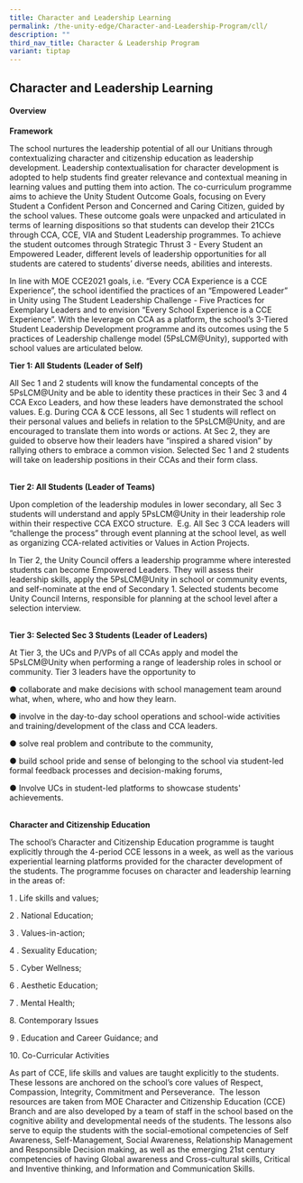 ```yaml
---
title: Character and Leadership Learning
permalink: /the-unity-edge/Character-and-Leadership-Program/cll/
description: ""
third_nav_title: Character & Leadership Program
variant: tiptap
---
```

<h2>Character and Leadership Learning</h2>
<h4>Overview</h4>
<p><strong>Framework</strong>
</p>
<p>The school nurtures the leadership potential of all our Unitians through
contextualizing character and citizenship education as leadership development.
Leadership contextualisation for character development is adopted to help
students find greater relevance and contextual meaning in learning values
and putting them into action. The co-curriculum programme aims to achieve
the Unity Student Outcome Goals, focusing on Every Student a Confident
Person and Concerned and Caring Citizen, guided by the school values. These
outcome goals were unpacked and articulated in terms of learning dispositions
so that students can develop their 21CCs through CCA, CCE, VIA and Student
Leadership programmes. To achieve the student outcomes through Strategic
Thrust 3 - Every Student an Empowered Leader, different levels of leadership
opportunities for all students are catered to students’ diverse needs,
abilities and interests.&nbsp;</p>
<p>In line with MOE CCE2021 goals, i.e. “Every CCA Experience is a CCE Experience”,
the school identified the practices of an “Empowered Leader” in Unity using
The Student Leadership Challenge - Five Practices for Exemplary Leaders
and to envision “Every School Experience is a CCE Experience”. With the
leverage on CCA as a platform, the school’s 3-Tiered Student Leadership
Development programme and its outcomes using the 5 practices of Leadership
challenge model (5PsLCM@Unity), supported with school values are articulated
below.</p>
<p><strong>Tier 1: All Students (Leader of Self)</strong>
</p>
<p>All Sec 1 and 2 students will know the fundamental concepts of the 5PsLCM@Unity
and be able to identity these practices in their Sec 3 and 4 CCA Exco Leaders,
and how these leaders have demonstrated the school values. E.g. During
CCA &amp; CCE lessons, all Sec 1 students will reflect on their personal
values and beliefs in relation to the 5PsLCM@Unity, and are encouraged
to translate them into words or actions. At Sec 2, they are guided to observe
how their leaders have “inspired a shared vision” by rallying others to
embrace a common vision. Selected Sec 1 and 2 students will take on leadership
positions in their CCAs and their form class.</p>
<p>
<br><strong>Tier 2: All Students (Leader of Teams)</strong>
</p>
<p>Upon completion of the leadership modules in lower secondary, all Sec
3 students will understand and apply 5PsLCM@Unity in their leadership role
within their respective CCA EXCO structure.&nbsp; E.g. All Sec 3 CCA leaders
will “challenge the process” through event planning at the school level,
as well as organizing CCA-related activities or Values in Action Projects.&nbsp;</p>
<p>In Tier 2, the Unity Council offers a leadership programme where interested
students can become Empowered Leaders. They will assess their leadership
skills, apply the 5PsLCM@Unity in school or community events, and self-nominate
at the end of Secondary 1. Selected students become Unity Council Interns,
responsible for planning at the school level after a selection interview.</p>
<p>
<br><strong>Tier 3: Selected Sec 3 Students (Leader of Leaders)</strong>
</p>
<p>At Tier 3, the UCs and P/VPs of all CCAs apply and model the 5PsLCM@Unity
when performing a range of leadership roles in school or community. Tier
3 leaders have the opportunity to&nbsp;</p>
<p>● collaborate and make decisions with school management team around what,
when, where, who and how they learn.</p>
<p>● involve in the day-to-day school operations and school-wide activities
and training/development of the class and CCA leaders.</p>
<p>● solve real problem and contribute to the community,</p>
<p>● build school pride and sense of belonging to the school via student-led
formal feedback processes and decision-making forums,&nbsp;</p>
<p>● Involve UCs in student-led platforms to showcase students' achievements.</p>
<p>
<br><strong>Character and Citizenship Education</strong>
</p>
<p>The school’s Character and Citizenship Education programme is taught explicitly
through the 4-period CCE lessons in a week, as well as the various experiential
learning platforms provided for the character development of the students.
The programme focuses on character and leadership learning in the areas
of:</p>
<p>1 . Life skills and values;</p>
<p>2 . National Education;</p>
<p>3 . Values-in-action;</p>
<p>4 . Sexuality Education;</p>
<p>5 . Cyber Wellness;</p>
<p>6 . Aesthetic Education;</p>
<p>7 . Mental Health;</p>
<p>8. Contemporary Issues</p>
<p>9 . Education and Career Guidance; and</p>
<p>10. Co-Curricular Activities</p>
<p>As part of CCE, life skills and values are taught explicitly to the students.
These lessons are anchored on the school’s core values of Respect, Compassion,
Integrity, Commitment and Perseverance.&nbsp; The lesson resources are
taken from MOE Character and Citizenship Education (CCE) Branch and are
also developed by a team of staff in the school based on the cognitive
ability and developmental needs of the students. The lessons also serve
to equip the students with the social-emotional competencies of Self Awareness,
Self-Management, Social Awareness, Relationship Management and Responsible
Decision making, as well as the emerging 21st century competencies of having
Global awareness and Cross-cultural skills, Critical and Inventive thinking,
and Information and Communication Skills.</p>
<p>
<br>
</p>
<p>
<br>
</p>
